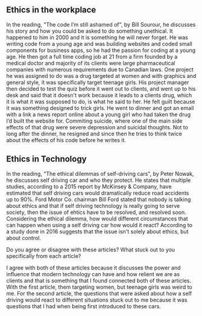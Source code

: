 ## Ethics in the workplace

In the reading, "The code I’m still ashamed of", by Bill Sourour, he discusses his story and how you could be asked to do something unethical. It happened to him in 2000 and it is something he will never forget. He was writing code from a young age and was building websites and coded small components for business apps, so he had the passion for coding at a young age. He then got a full time coding job at 21 from a firm founded by a medical doctor and majority of its clients were large pharmaceutical companies with numerous requirements due to Canadian laws. One project he was assigned to do was a drug targeted at women and with graphics and general style, it was specifically target teenage girls. His project manager then decided to test the quiz before it went out to clients, and went up to his desk and said that it doesn't work because it leads to a clients drug, which it is what it was supposed to do, is what he said to her. He felt guilt because it was something designed to trick girls. He went to dinner and got an email with a link a news report online about a young girl who had taken the drug I’d built the website for. Commiting suicide, where one of the main side effects of that drug were severe depression and suicidal thoughts. Not to long after the dinner, he resigned and since then he tries to think twice about the effects of his code before he writes it.

## Ethics in Technology

In the reading, "The ethical dilemmas of self-driving cars", by Peter Nowak, he discusses self driving car and who they protect. He states that multiple studies, according to a 2015 report by McKinsey & Company, have estimated that self driving cars would dramatically reduce road accidents up to 90%. Ford Motor Co. chairman Bill Ford stated that nobody is talking about ethics and that if self driving technology is really going to serve society, then the issue of ehtics have to be resolved, and resolved soon. Considering the ethical dilemma, how would different circumstances that can happen when using a self driving car how would it react? According to a study done in 2016 suggests that the issue isn't solely about ethics, but about control.

Do you agree or disagree with these articles? What stuck out to you specifically from each article?

I agree with both of these articles because it discusses the power and influence that modern technology can have and how relient we are as clients and that is something that I found connected both of these articles. With the first article, them targeting women, but teenage girls was weird to me. For the second article, the questions that were asked about how a self driving would react to different situations stuck out to me because it was questions that I had when being first introduced to these cars.
